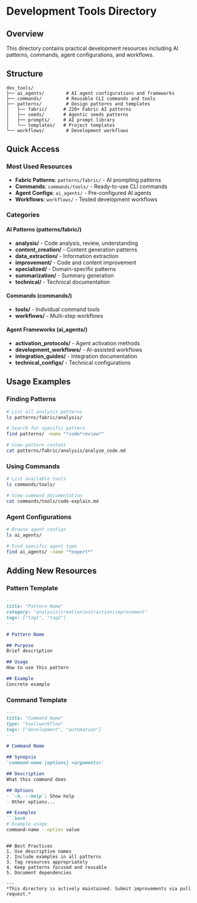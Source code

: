 # Development Tools Directory

## Overview
This directory contains practical development resources including AI patterns, commands, agent configurations, and workflows.

## Structure
```
dev_tools/
├── ai_agents/        # AI agent configurations and frameworks
├── commands/         # Reusable CLI commands and tools
├── patterns/         # Design patterns and templates
│   ├── fabric/      # 220+ Fabric AI patterns
│   ├── seeds/       # Agentic seeds patterns
│   ├── prompts/     # AI prompt library
│   └── templates/   # Project templates
└── workflows/        # Development workflows
```

## Quick Access

### Most Used Resources
- **Fabric Patterns**: `patterns/fabric/` - AI prompting patterns
- **Commands**: `commands/tools/` - Ready-to-use CLI commands
- **Agent Configs**: `ai_agents/` - Pre-configured AI agents
- **Workflows**: `workflows/` - Tested development workflows

### Categories

#### AI Patterns (patterns/fabric/)
- **analysis/** - Code analysis, review, understanding
- **content_creation/** - Content generation patterns
- **data_extraction/** - Information extraction
- **improvement/** - Code and content improvement
- **specialized/** - Domain-specific patterns
- **summarization/** - Summary generation
- **technical/** - Technical documentation

#### Commands (commands/)
- **tools/** - Individual command tools
- **workflows/** - Multi-step workflows

#### Agent Frameworks (ai_agents/)
- **activation_protocols/** - Agent activation methods
- **development_workflows/** - AI-assisted workflows
- **integration_guides/** - Integration documentation
- **technical_configs/** - Technical configurations

## Usage Examples

### Finding Patterns
```bash
# List all analysis patterns
ls patterns/fabric/analysis/

# Search for specific pattern
find patterns/ -name "*code*review*"

# View pattern content
cat patterns/fabric/analysis/analyze_code.md
```

### Using Commands
```bash
# List available tools
ls commands/tools/

# View command documentation
cat commands/tools/code-explain.md
```

### Agent Configurations
```bash
# Browse agent configs
ls ai_agents/

# Find specific agent type
find ai_agents/ -name "*expert*"
```

## Adding New Resources

### Pattern Template
```markdown
---
title: "Pattern Name"
category: "analysis|creation|extraction|improvement"
tags: ["tag1", "tag2"]
---

# Pattern Name

## Purpose
Brief description

## Usage
How to use this pattern

## Example
Concrete example
```

### Command Template
```markdown
---
title: "Command Name"
type: "tool|workflow"
tags: ["development", "automation"]
---

# Command Name

## Synopsis
`command-name [options] <arguments>`

## Description
What this command does

## Options
- `-h, --help`: Show help
- Other options...

## Examples
```bash
# Example usage
command-name --option value
```
```

## Best Practices
1. Use descriptive names
2. Include examples in all patterns
3. Tag resources appropriately
4. Keep patterns focused and reusable
5. Document dependencies

---
*This directory is actively maintained. Submit improvements via pull request.*